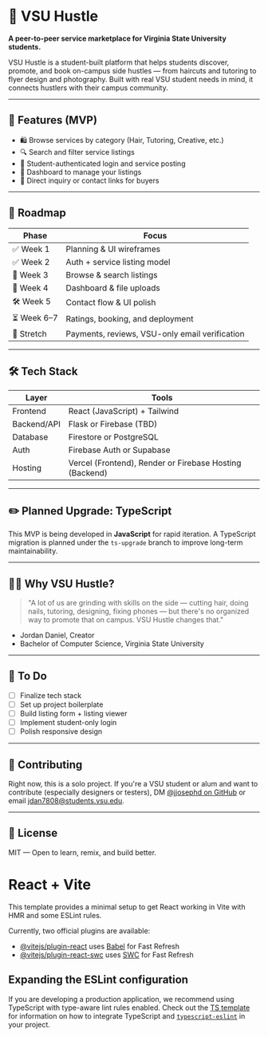 # 🐏 VSU Hustle

**A peer-to-peer service marketplace for Virginia State University students.**

VSU Hustle is a student-built platform that helps students discover, promote, and book on-campus side hustles — from haircuts and tutoring to flyer design and photography. Built with real VSU student needs in mind, it connects hustlers with their campus community.

---

## 📸 Features (MVP)

- 🛍 Browse services by category (Hair, Tutoring, Creative, etc.)
- 🔍 Search and filter service listings
- 👤 Student-authenticated login and service posting
- 📝 Dashboard to manage your listings
- 📨 Direct inquiry or contact links for buyers

---

## 📅 Roadmap

| Phase       | Focus                                          |
| ----------- | ---------------------------------------------- |
| ✅ Week 1   | Planning & UI wireframes                       |
| ✅ Week 2   | Auth + service listing model                   |
| 🔄 Week 3   | Browse & search listings                       |
| 🔄 Week 4   | Dashboard & file uploads                       |
| 🛠️ Week 5   | Contact flow & UI polish                       |
| ⏳ Week 6–7 | Ratings, booking, and deployment               |
| 🧪 Stretch  | Payments, reviews, VSU-only email verification |

---

## 🛠 Tech Stack

| Layer       | Tools                                                   |
| ----------- | ------------------------------------------------------- |
| Frontend    | React (JavaScript) + Tailwind                           |
| Backend/API | Flask or Firebase (TBD)                                 |
| Database    | Firestore or PostgreSQL                                 |
| Auth        | Firebase Auth or Supabase                               |
| Hosting     | Vercel (Frontend), Render or Firebase Hosting (Backend) |

---

## ✏️ Planned Upgrade: TypeScript

This MVP is being developed in **JavaScript** for rapid iteration. A TypeScript migration is planned under the `ts-upgrade` branch to improve long-term maintainability.

---

## 🧑‍🎓 Why VSU Hustle?

> "A lot of us are grinding with skills on the side — cutting hair, doing nails, tutoring, designing, fixing phones — but there's no organized way to promote that on campus. VSU Hustle changes that."

- Jordan Daniel, Creator
- Bachelor of Computer Science, Virginia State University

---

## 📌 To Do

- [ ] Finalize tech stack
- [ ] Set up project boilerplate
- [ ] Build listing form + listing viewer
- [ ] Implement student-only login
- [ ] Polish responsive design

---

## 🙌 Contributing

Right now, this is a solo project. If you're a VSU student or alum and want to contribute (especially designers or testers), DM [@jjosephd on GitHub](https://github.com/jjosephd) or email jdan7808@students.vsu.edu.

---

## 🏁 License

MIT — Open to learn, remix, and build better.

# React + Vite

This template provides a minimal setup to get React working in Vite with HMR and some ESLint rules.

Currently, two official plugins are available:

- [@vitejs/plugin-react](https://github.com/vitejs/vite-plugin-react/blob/main/packages/plugin-react) uses [Babel](https://babeljs.io/) for Fast Refresh
- [@vitejs/plugin-react-swc](https://github.com/vitejs/vite-plugin-react/blob/main/packages/plugin-react-swc) uses [SWC](https://swc.rs/) for Fast Refresh

## Expanding the ESLint configuration

If you are developing a production application, we recommend using TypeScript with type-aware lint rules enabled. Check out the [TS template](https://github.com/vitejs/vite/tree/main/packages/create-vite/template-react-ts) for information on how to integrate TypeScript and [`typescript-eslint`](https://typescript-eslint.io) in your project.
